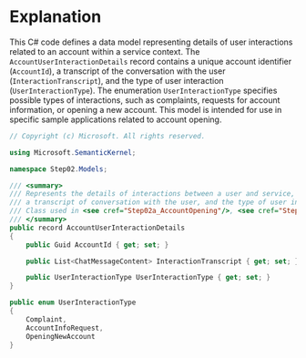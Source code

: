 # Explanation
This C# code defines a data model representing details of user interactions related to an account within a service context. The `AccountUserInteractionDetails` record contains a unique account identifier (`AccountId`), a transcript of the conversation with the user (`InteractionTranscript`), and the type of user interaction (`UserInteractionType`). The enumeration `UserInteractionType` specifies possible types of interactions, such as complaints, requests for account information, or opening a new account. This model is intended for use in specific sample applications related to account opening.

```csharp
// Copyright (c) Microsoft. All rights reserved.

using Microsoft.SemanticKernel;

namespace Step02.Models;

/// <summary>
/// Represents the details of interactions between a user and service, including a unique identifier for the account,
/// a transcript of conversation with the user, and the type of user interaction.<br/>
/// Class used in <see cref="Step02a_AccountOpening"/>, <see cref="Step02b_AccountOpening"/> samples
/// </summary>
public record AccountUserInteractionDetails
{
    public Guid AccountId { get; set; }

    public List<ChatMessageContent> InteractionTranscript { get; set; } = [];

    public UserInteractionType UserInteractionType { get; set; }
}

public enum UserInteractionType
{
    Complaint,
    AccountInfoRequest,
    OpeningNewAccount
}
```